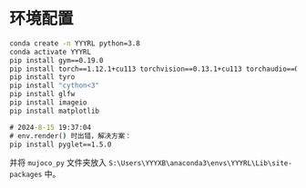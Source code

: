 # 环境配置

```cmd
conda create -n YYYRL python=3.8
conda activate YYYRL
pip install gym==0.19.0
pip install torch==1.12.1+cu113 torchvision==0.13.1+cu113 torchaudio==0.12.1 --extra-index-url https://download.pytorch.org/whl/cu113
pip install tyro
pip install "cython<3"
pip install glfw
pip install imageio
pip install matplotlib

# 2024-8-15 19:37:04
# env.render() 时出错，解决方案：
pip install pyglet==1.5.0
```

并将 `mujoco_py` 文件夹放入 `S:\Users\YYYXB\anaconda3\envs\YYYRL\Lib\site-packages` 中。

